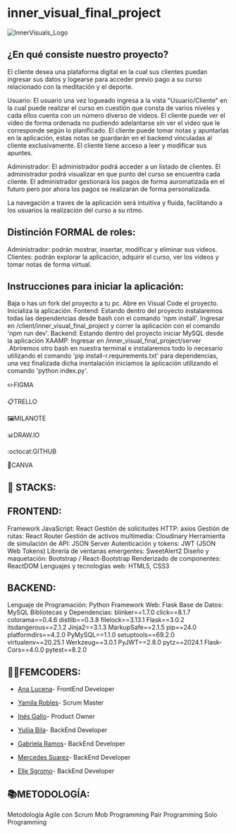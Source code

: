 # inner_visual_final_project
![InnerVisuals_Logo](https://github.com/GabrielaRamos79/inner_visual_final_project/assets/153823346/07158d6f-9108-4a4c-b99a-9734d3c1d8d6)


## ¿En qué consiste nuestro proyecto?

El cliente desea una plataforma digital en la cual sus clientes puedan ingresar sus datos y logearse para acceder previo pago a su curso relacionado con la meditación y el deporte. 

Usuario:
El usuario una vez logueado ingresa a la vista "Usuario/Cliente" en la cual puede realizar el curso en cuestión que consta de varios niveles y cada ellos cuenta con un número diverso de videos. 
El cliente puede ver el video de forma ordenada no pudiendo adelantarse sin ver el video que le corresponde según lo planificado. 
El cliente puede tomar notas y apuntarlas en la aplicación, estas notas se guardarán en el backend vinculadas al cliente exclusivamente.
El cliente tiene acceso a leer y modificar sus apuntes.

Administrador:
El administrador podrá acceder a un listado de clientes.
El administrador podrá visualizar en que punto del curso se encuentra cada cliente.
El administrador gestionará los pagos de forma auromatizada en el futuro pero por ahora los pagos se realizarán de forma personalizada.

La navegación a traves de la aplicación será intuitiva y fluida, facilitando a los usuarios la realización del curso a su ritmo.

## Distinción FORMAL de roles:

Administrador: podrán mostrar, insertar, modificar y eliminar sus videos.
Clientes: podrán explorar la aplicación, adquirir el curso, ver los videos y tomar notas de forma virtual.

## Instrucciones para iniciar la aplicación:
Baja o has un fork del proyecto a tu pc. Abre en Visual Code el proyecto. Inicializa la aplicación.
Fontend: Estando dentro del proyecto instalaremos todas las dependencias desde bash con el comando 'npm install'. Ingresar en /client/inner_visual_final_project y correr la aplicación con el comando 'npm run dev'.
Backend: Estando dentro del proyecto iniciar MySQL desde la aplicación XAAMP. Ingresar en /inner_visual_final_project/server .Abriremos otro bash en nuestra terminal e instalaremos todo lo necesario utilizando el comando 'pip install-r.requirements.txt' para dependencias, una vez finalizada dicha insntalación iniciamos la aplicación utilizando el comando 'python index.py'.


✏️FIGMA

📋TRELLO

🖼️MILANOTE

📊DRAW.IO

:octocat:GITHUB

📱CANVA

## 🔧 STACKS:

## FRONTEND:

Framework JavaScript: React
Gestión de solicitudes HTTP: axios
Gestión de rutas: React Router
Gestión de activos multimedia: Cloudinary
Herramienta de simulación de API: JSON Server
Autenticación y tokens: JWT (JSON Web Tokens)
Librería de ventanas emergentes: SweetAlert2
Diseño y maquetación: Bootstrap / React-Bootstrap
Renderizado de componentes: ReactDOM
Lenguajes y tecnologías web: HTML5, CSS3

## BACKEND:

Lenguaje de Programación: Python
Framework Web: Flask
Base de Datos: MySQL
Bibliotecas y Dependencias:
blinker==1.7.0
click==8.1.7
colorama==0.4.6
distlib==0.3.8
filelock==3.13.1
Flask==3.0.2
itsdangerous==2.1.2
Jinja2==3.1.3
MarkupSafe==2.1.5
pip==24.0
platformdirs==4.2.0
PyMySQL==1.1.0
setuptools==69.2.0
virtualenv==20.25.1
Werkzeug==3.0.1
PyJWT==2.8.0
pytz==2024.1
Flask-Cors==4.0.0
pytest==8.2.0

## 👩‍💻FEMCODERS:


- [Ana Lucena](https://github.com/Analucena53)- FrontEnd Developer

- [Yamila Robles](https://github.com/Yamila17)- Scrum Master

- [Inés Gallo](https://github.com/inesgallo)- Product Owner 

- [Yuliia Bila](https://github.com/YuliiaBi1a)- BackEnd Developer
   
- [Gabriela Ramos](https://github.com/GabrielaRamos79)- BackEnd Developer

- [Mercedes Suarez](https://github.com/Mercedes-Suarez)- BackEnd Developer
  
- [Elle Sgromo](https://github.com/Elle-FullStack/Elle-FullStack)- BackEnd Developer

## 📚METODOLOGÍA:

Metodología Agile con Scrum
Mob Programming
Pair Programming
Solo Programming
